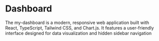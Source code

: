 # Dashboard
The my-dashboard is a modern, responsive web application built with React, TypeScript, Tailwind CSS, and Chart.js. It features a user-friendly interface designed for data visualization and hidden sidebar navigation
